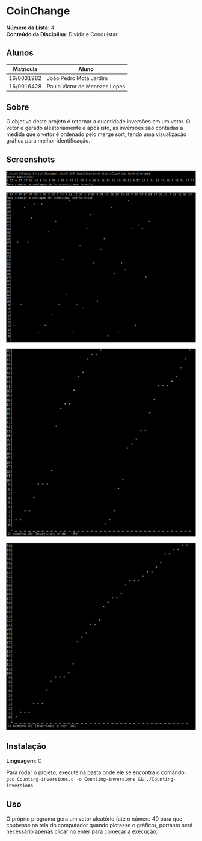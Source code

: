 # CoinChange

**Número da Lista**: 4<br>
**Conteúdo da Disciplina**: Dividir e Conquistar<br>

## Alunos
|Matrícula | Aluno |
| -- | -- |
| 16/0031982  |  João Pedro Mota Jardim |
| 16/0016428  |  Paulo Victor de Menezes Lopes |

## Sobre
O objetivo deste projeto é retornar a quantidade inversões em um vetor. O vetor é gerado aleatóriamente e após isto, as inversões são contadas a medida que o vetor é ordenado pelo merge sort, tendo uma visualização gráfica para melhor identificação.

## Screenshots

![Imagem inicial](https://github.com/projeto-de-algoritmos/D-C_Counting-inversions/blob/master/imagens/inicial.png)

![Imagem inicial com gráfico](https://github.com/projeto-de-algoritmos/D-C_Counting-inversions/blob/master/imagens/inicial_grafico.png)

![Imagem metade ordenado](https://github.com/projeto-de-algoritmos/D-C_Counting-inversions/blob/master/imagens/metade.png)

![Imagem final](https://github.com/projeto-de-algoritmos/D-C_Counting-inversions/blob/master/imagens/final.png)

## Instalação
**Linguagem**: C<br>

Para rodar o projeto, execute na pasta onde ele se encontra o comando:<br>
``gcc Counting-inversions.c -o Counting-inversions && ./Counting-inversions``

## Uso
O próprio programa gera um vetor aleatório (até o número 40 para que coubesse na tela do computador quando plotasse o gráfico), portanto será necessário apenas clicar no enter para começar a execução.


